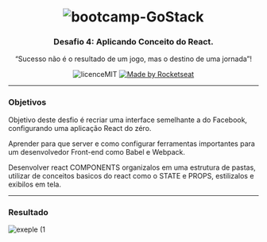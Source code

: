 <h1 align="center">
  <img        src="https://camo.githubusercontent.com/8c13dc2618dbd7f76d1d574350b98fdee1335ce5/68747470733a2f2f726f636b6574736561742d63646e2e73332d73612d656173742d312e616d617a6f6e6177732e636f6d2f626f6f7463616d702d6865616465722e706e67" alt="bootcamp-GoStack">
</h1>

<h3 align="center">Desafio 4: Aplicando Conceito do React.</h3>


<p align="center">“Sucesso não é o resultado de um jogo, mas o destino de uma jornada”!</p>

<p align="center">
  <img        src="https://camo.githubusercontent.com/dda2124efff062e38068943c6e848540387df6e5/68747470733a2f2f696d672e736869656c64732e696f2f62616467652f6c6963656e73652d4d49542d253233303444333631" alt="licenceMIT">

  <a href="https://rocketseat.com.br">
    <img alt="Made by Rocketseat" src="https://img.shields.io/badge/made%20by-Rocketseat-%2304D361">
  </a>
</p>


---

### Objetivos

  Objetivo deste desfio é recriar uma interface semelhante a do Facebook, configurando uma aplicação React do zéro.
  
  Aprender para que server e como configurar ferramentas importantes para um desenvolvedor Front-end como Babel e Webpack.
  
  Desenvolver react COMPONENTS organizalos em uma estrutura de pastas, utilizar de conceitos basicos do react como o STATE e PROPS, estilizalos e exibilos em tela.
  
---

### Resultado

![exeple (1](https://user-images.githubusercontent.com/53826053/76482238-5fe06b80-63f2-11ea-9775-13d60ed7c988.jpg)
